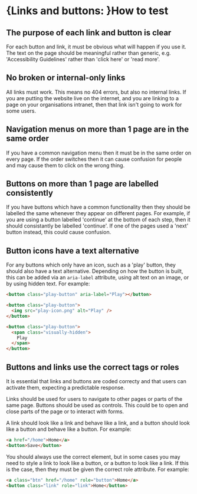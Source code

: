# {Links and buttons: }How to test

## The purpose of each link and button is clear
For each button and link, it must be obvious what will happen if you use it. The text on the page should be meaningful rather than generic, e.g. 'Accessibility Guidelines' rather than 'click here' or 'read more'.

## No broken or internal-only links
All links must work. This means no 404 errors, but also no internal links. If you are putting the website live on the internet, and you are linking to a page on your organisations intranet, then that link isn't going to work for some users.

## Navigation menus on more than 1 page are in the same order
If you have a common navigation menu then it must be in the same order on every page. If the order switches then it can cause confusion for people and may cause them to click on the wrong thing.

## Buttons on more than 1 page are labelled consistently
If you have buttons which have a common functionality then they should be labelled the same whenever they appear on different pages. For example, if you are using a button labelled 'continue' at the bottom of each step, then it should consistantly be labelled 'continue'. If one of the pages used a 'next' button instead, this could cause confusion.

## Button icons have a text alternative
For any buttons which only have an icon, such as a 'play' button, they should also have a text alternative. Depending on how the button is built, this can be added via an `aria-label` attribute, using alt text on an image, or by using hidden text. For example:
```html
<button class="play-button" aria-label="Play"></button>

<button class="play-button">
  <img src="play-icon.png" alt="Play" />
</button>

<button class="play-button">
  <span class="visually-hidden">
    Play
  </span>
</button>
```

## Buttons and links use the correct tags or roles 
It is essential that links and buttons are coded correcty and that users can activate them, expecting a predictable response.

Links should be used for users to navigate to other pages or parts of the same page. Buttons should be used as controls. This could be to open and close parts of the page or to interact with forms.

A link should look like a link and behave like a link, and a button should look like a button and behave like a button. For example:
```html
<a href="/home">Home</a>
<button>Save</button>
```

You should always use the correct element, but in some cases you may need to style a link to look like a button, or a button to look like a link. If this is the case, then they must be given the correct role attribute. For example:
```html
<a class="btn" href="/home" role="button">Home</a>
<button class="link" role="link">Home</button>
```
